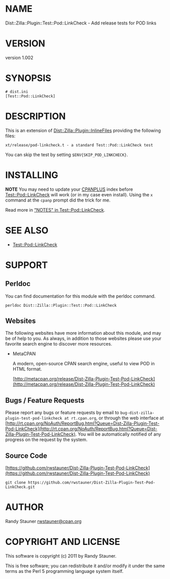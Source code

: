 # NAME

Dist::Zilla::Plugin::Test::Pod::LinkCheck - Add release tests for POD links

# VERSION

version 1.002

# SYNOPSIS

    # dist.ini
    [Test::Pod::LinkCheck]

# DESCRIPTION

This is an extension of [Dist::Zilla::Plugin::InlineFiles](https://metacpan.org/pod/Dist::Zilla::Plugin::InlineFiles)
providing the following files:

    xt/release/pod-linkcheck.t - a standard Test::Pod::LinkCheck test

You can skip the test by setting
`$ENV{SKIP_POD_LINKCHECK}`.

# INSTALLING

**NOTE** You may need to update your [CPANPLUS](https://metacpan.org/pod/CPANPLUS) index
before [Test::Pod::LinkCheck](https://metacpan.org/pod/Test::Pod::LinkCheck) will work (or in my case even install).
Using the `x` command at the `cpanp` prompt did the trick for me.

Read more in ["NOTES" in Test::Pod::LinkCheck](https://metacpan.org/pod/Test::Pod::LinkCheck#NOTES).

# SEE ALSO

- [Test::Pod::LinkCheck](https://metacpan.org/pod/Test::Pod::LinkCheck)

# SUPPORT

## Perldoc

You can find documentation for this module with the perldoc command.

    perldoc Dist::Zilla::Plugin::Test::Pod::LinkCheck

## Websites

The following websites have more information about this module, and may be of help to you. As always,
in addition to those websites please use your favorite search engine to discover more resources.

- MetaCPAN

    A modern, open-source CPAN search engine, useful to view POD in HTML format.

    [http://metacpan.org/release/Dist-Zilla-Plugin-Test-Pod-LinkCheck](http://metacpan.org/release/Dist-Zilla-Plugin-Test-Pod-LinkCheck)

## Bugs / Feature Requests

Please report any bugs or feature requests by email to `bug-dist-zilla-plugin-test-pod-linkcheck at rt.cpan.org`, or through
the web interface at [http://rt.cpan.org/NoAuth/ReportBug.html?Queue=Dist-Zilla-Plugin-Test-Pod-LinkCheck](http://rt.cpan.org/NoAuth/ReportBug.html?Queue=Dist-Zilla-Plugin-Test-Pod-LinkCheck). You will be automatically notified of any
progress on the request by the system.

## Source Code

[https://github.com/rwstauner/Dist-Zilla-Plugin-Test-Pod-LinkCheck](https://github.com/rwstauner/Dist-Zilla-Plugin-Test-Pod-LinkCheck)

    git clone https://github.com/rwstauner/Dist-Zilla-Plugin-Test-Pod-LinkCheck.git

# AUTHOR

Randy Stauner <rwstauner@cpan.org>

# COPYRIGHT AND LICENSE

This software is copyright (c) 2011 by Randy Stauner.

This is free software; you can redistribute it and/or modify it under
the same terms as the Perl 5 programming language system itself.
